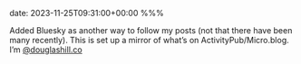 date: 2023-11-25T09:31:00+00:00
%%%

Added Bluesky as another way to follow my posts (not that there have been many recently). This is set up a mirror of what’s on ActivityPub/Micro.blog. I’m [@douglashill.co](https://bsky.app/profile/douglashill.co)
